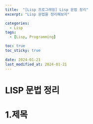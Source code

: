 ```yaml
---
title:  "[Lisp 프로그래밍] Lisp 문법 정리"
excerpt: "Lisp 문법을 정리해보자"

categories:
  - Lisp
tags:
  - [Lisp, Programming]

toc: true
toc_sticky: true
 
date: 2024-01-21
last_modified_at: 2024-01-21
---
```



# LISP 문법 정리

1.제목
=============